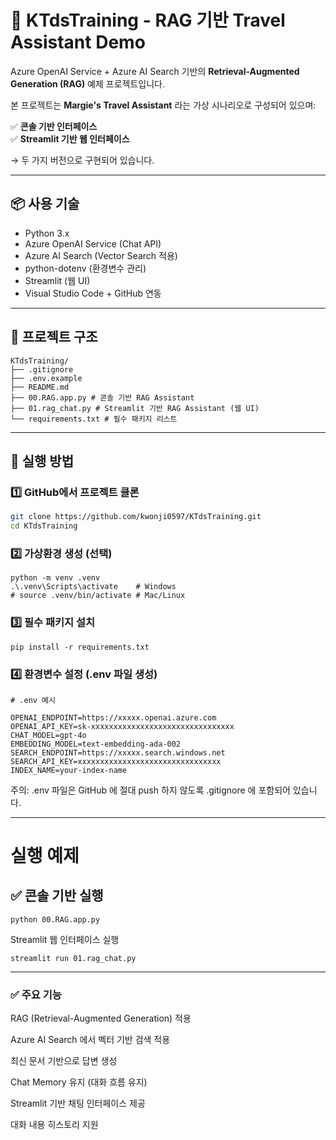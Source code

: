 # 🚀 KTdsTraining - RAG 기반 Travel Assistant Demo

Azure OpenAI Service + Azure AI Search 기반의 **Retrieval-Augmented Generation (RAG)** 예제 프로젝트입니다.

본 프로젝트는 **Margie's Travel Assistant** 라는 가상 시나리오로 구성되어 있으며:

✅ **콘솔 기반 인터페이스**  
✅ **Streamlit 기반 웹 인터페이스**  

→ 두 가지 버전으로 구현되어 있습니다.

---

## 📦 사용 기술

- Python 3.x
- Azure OpenAI Service (Chat API)
- Azure AI Search (Vector Search 적용)
- python-dotenv (환경변수 관리)
- Streamlit (웹 UI)
- Visual Studio Code + GitHub 연동

---

## 📁 프로젝트 구조

```
KTdsTraining/
├── .gitignore
├── .env.example
├── README.md
├── 00.RAG.app.py # 콘솔 기반 RAG Assistant
├── 01.rag_chat.py # Streamlit 기반 RAG Assistant (웹 UI)
└── requirements.txt # 필수 패키지 리스트
```


---

## 🚀 실행 방법

### 1️⃣ GitHub에서 프로젝트 클론

```bash
git clone https://github.com/kwonji0597/KTdsTraining.git
cd KTdsTraining
```

### 2️⃣ 가상환경 생성 (선택)
```
python -m venv .venv
.\.venv\Scripts\activate    # Windows
# source .venv/bin/activate # Mac/Linux
```
### 3️⃣ 필수 패키지 설치
```
pip install -r requirements.txt
```

### 4️⃣ 환경변수 설정 (.env 파일 생성)
```
# .env 예시

OPENAI_ENDPOINT=https://xxxxx.openai.azure.com
OPENAI_API_KEY=sk-xxxxxxxxxxxxxxxxxxxxxxxxxxxxxxxx
CHAT_MODEL=gpt-4o
EMBEDDING_MODEL=text-embedding-ada-002
SEARCH_ENDPOINT=https://xxxxx.search.windows.net
SEARCH_API_KEY=xxxxxxxxxxxxxxxxxxxxxxxxxxxxxxxx
INDEX_NAME=your-index-name
```
주의: .env 파일은 GitHub 에 절대 push 하지 않도록 .gitignore 에 포함되어 있습니다.


---
# 실행 예제
## ✅ 콘솔 기반 실행
```
python 00.RAG.app.py
```

Streamlit 웹 인터페이스 실행
```
streamlit run 01.rag_chat.py

```
---
### ✅ 주요 기능
RAG (Retrieval-Augmented Generation) 적용

Azure AI Search 에서 벡터 기반 검색 적용

최신 문서 기반으로 답변 생성

Chat Memory 유지 (대화 흐름 유지)

Streamlit 기반 채팅 인터페이스 제공

대화 내용 히스토리 지원